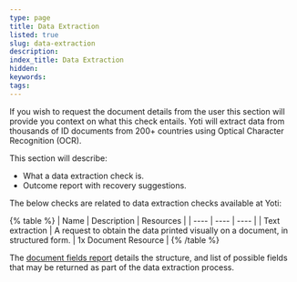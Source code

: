 ```yaml
---
type: page
title: Data Extraction
listed: true
slug: data-extraction
description: 
index_title: Data Extraction
hidden: 
keywords: 
tags: 
---
```


If you wish to request the document details from the user this section will provide you context on what this check entails. Yoti will extract data from thousands of ID documents from 200+ countries using Optical Character Recognition (OCR).

This section will describe:

- What a data extraction check is.
- Outcome report with recovery suggestions.

The below checks are related to data extraction checks available at Yoti:

{% table %}
| Name | Description | Resources | 
| ---- | ---- | ---- | 
| Text extraction | A request to obtain the data printed visually on a document, in structured form. | 1x Document Resource | 
{% /table %}

The [document fields report](/identity-verification/data-extraction-report) details the structure, and list of possible fields that may be returned as part of the data extraction process.